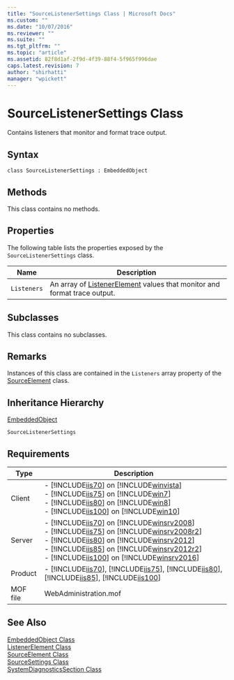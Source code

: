 ```yaml
---
title: "SourceListenerSettings Class | Microsoft Docs"
ms.custom: ""
ms.date: "10/07/2016"
ms.reviewer: ""
ms.suite: ""
ms.tgt_pltfrm: ""
ms.topic: "article"
ms.assetid: 82f8d1af-2f9d-4f39-88f4-5f965f996dae
caps.latest.revision: 7
author: "shirhatti"
manager: "wpickett"
---
```

# SourceListenerSettings Class
Contains listeners that monitor and format trace output.  
  
## Syntax  
  
```vbs  
class SourceListenerSettings : EmbeddedObject  
```  
  
## Methods  
 This class contains no methods.  
  
## Properties  
 The following table lists the properties exposed by the `SourceListenerSettings` class.  
  
|Name|Description|  
|----------|-----------------|  
|`Listeners`|An array of [ListenerElement](../wmi-provider/listenerelement-class.md) values that monitor and format trace output.|  
  
## Subclasses  
 This class contains no subclasses.  
  
## Remarks  
 Instances of this class are contained in the `Listeners` array property of the [SourceElement](../wmi-provider/sourceelement-class.md) class.  
  
## Inheritance Hierarchy  
 [EmbeddedObject](../wmi-provider/embeddedobject-class.md)  
  
 `SourceListenerSettings`  
  
## Requirements  
  
|Type|Description|  
|----------|-----------------|  
|Client|-   [!INCLUDE[iis70](../wmi-provider/includes/iis70-md.md)] on [!INCLUDE[winvista](../wmi-provider/includes/winvista-md.md)]<br />-   [!INCLUDE[iis75](../wmi-provider/includes/iis75-md.md)] on [!INCLUDE[win7](../wmi-provider/includes/win7-md.md)]<br />-   [!INCLUDE[iis80](../wmi-provider/includes/iis80-md.md)] on [!INCLUDE[win8](../wmi-provider/includes/win8-md.md)]<br />-   [!INCLUDE[iis100](../wmi-provider/includes/iis100-md.md)] on [!INCLUDE[win10](../wmi-provider/includes/win10-md.md)]|  
|Server|-   [!INCLUDE[iis70](../wmi-provider/includes/iis70-md.md)] on [!INCLUDE[winsrv2008](../wmi-provider/includes/winsrv2008-md.md)]<br />-   [!INCLUDE[iis75](../wmi-provider/includes/iis75-md.md)] on [!INCLUDE[winsrv2008r2](../wmi-provider/includes/winsrv2008r2-md.md)]<br />-   [!INCLUDE[iis80](../wmi-provider/includes/iis80-md.md)] on [!INCLUDE[winsrv2012](../wmi-provider/includes/winsrv2012-md.md)]<br />-   [!INCLUDE[iis85](../wmi-provider/includes/iis85-md.md)] on [!INCLUDE[winsrv2012r2](../wmi-provider/includes/winsrv2012r2-md.md)]<br />-   [!INCLUDE[iis100](../wmi-provider/includes/iis100-md.md)] on [!INCLUDE[winsrv2016](../wmi-provider/includes/winsrv2016-md.md)]|  
|Product|-   [!INCLUDE[iis70](../wmi-provider/includes/iis70-md.md)], [!INCLUDE[iis75](../wmi-provider/includes/iis75-md.md)], [!INCLUDE[iis80](../wmi-provider/includes/iis80-md.md)], [!INCLUDE[iis85](../wmi-provider/includes/iis85-md.md)], [!INCLUDE[iis100](../wmi-provider/includes/iis100-md.md)]|  
|MOF file|WebAdministration.mof|  
  
## See Also  
 [EmbeddedObject Class](../wmi-provider/embeddedobject-class.md)   
 [ListenerElement Class](../wmi-provider/listenerelement-class.md)   
 [SourceElement Class](../wmi-provider/sourceelement-class.md)   
 [SourceSettings Class](../wmi-provider/sourcesettings-class.md)   
 [SystemDiagnosticsSection Class](../wmi-provider/systemdiagnosticssection-class.md)